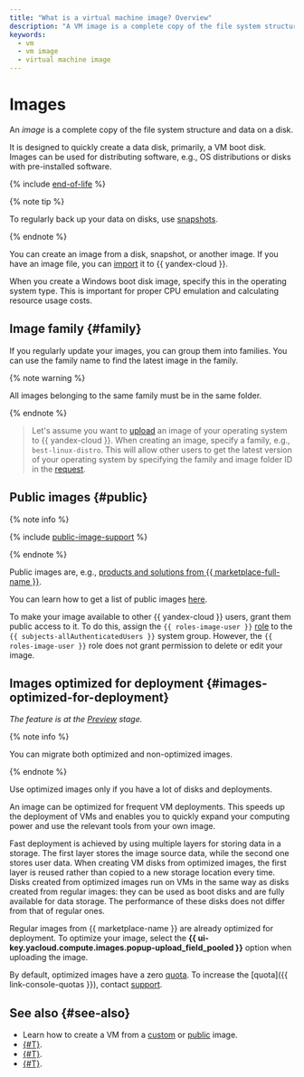 ```yaml
---
title: "What is a virtual machine image? Overview"
description: "A VM image is a complete copy of the file system structure and data on a disk. Images can be used for distributing software, e.g., OS distributions or disks with pre-installed software."
keywords:
  - vm
  - vm image
  - virtual machine image
---
```


# Images

An _image_ is a complete copy of the file system structure and data on a disk.

It is designed to quickly create a data disk, primarily, a VM boot disk. Images can be used for distributing software, e.g., OS distributions or disks with pre-installed software.

{% include [end-of-life](../../_includes/compute/end-of-life.md) %}

{% note tip %}

To regularly back up your data on disks, use [snapshots](snapshot.md).

{% endnote %}

You can create an image from a disk, snapshot, or another image. If you have an image file, you can [import](../operations/image-create/upload.md) it to {{ yandex-cloud }}.

When you create a Windows boot disk image, specify this in the operating system type. This is important for proper CPU emulation and calculating resource usage costs.

## Image family {#family}

If you regularly update your images, you can group them into families. You can use the family name to find the latest image in the family.

{% note warning %}

All images belonging to the same family must be in the same folder.

{% endnote %}

> Let's assume you want to [upload](../operations/image-create/upload.md) an image of your operating system to {{ yandex-cloud }}. When creating an image, specify a family, e.g., `best-linux-distro`. This will allow other users to get the latest version of your operating system by specifying the family and image folder ID in the [request](../api-ref/Image/getLatestByFamily.md).

## Public images {#public}

{% note info %}

{% include [public-image-support](../../_includes/compute/public-image-support.md) %}

{% endnote %}

Public images are, e.g., [products and solutions from {{ marketplace-full-name }}](/marketplace).

You can learn how to get a list of public images [here](../operations/images-with-pre-installed-software/get-list.md).

To make your image available to other {{ yandex-cloud }} users, grant them public access to it. To do this, assign the `{{ roles-image-user }}` [role](../security/) to the `{{ subjects-allAuthenticatedUsers }}` system group. However, the `{{ roles-image-user }}` role does not grant permission to delete or edit your image.

## Images optimized for deployment {#images-optimized-for-deployment}

_The feature is at the [Preview](../../overview/concepts/launch-stages.md) stage._

{% note info %}

You can migrate both optimized and non-optimized images.

{% endnote %}

Use optimized images only if you have a lot of disks and deployments.

An image can be optimized for frequent VM deployments. This speeds up the deployment of VMs and enables you to quickly expand your computing power and use the relevant tools from your own image.

Fast deployment is achieved by using multiple layers for storing data in a storage. The first layer stores the image source data, while the second one stores user data. When creating VM disks from optimized images, the first layer is reused rather than copied to a new storage location every time. Disks created from optimized images run on VMs in the same way as disks created from regular images: they can be used as boot disks and are fully available for data storage. The performance of these disks does not differ from that of regular ones.

Regular images from {{ marketplace-name }} are already optimized for deployment. To optimize your image, select the **{{ ui-key.yacloud.compute.images.popup-upload_field_pooled }}** option when uploading the image.

By default, optimized images have a zero [quota](../concepts/limits.md#compute-quotas). To increase the [quota]({{ link-console-quotas }}), contact [support](../../support/overview.md).

## See also {#see-also}

* Learn how to create a VM from a [custom](../operations/vm-create/create-from-user-image.md) or [public](../operations/images-with-pre-installed-software/create.md) image.
* [{#T}](../operations/image-create/custom-image.md).
* [{#T}](../operations/image-control/import.md).
* [{#T}](../operations/image-control/access.md).
